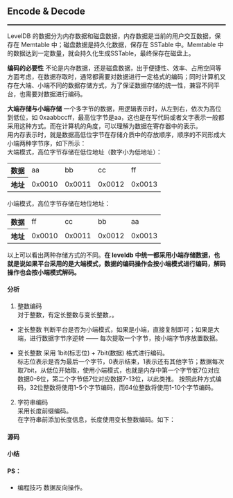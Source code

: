 ## Encode & Decode
<hr style="height:2px; margin-top:0;" />

LevelDB 的数据分为内存数据和磁盘数据，内存数据是当前的用户交互数据，保存在 Memtable 中；磁盘数据是持久化数据，保存在 SSTable 中。Memtable 中的数据达到一定数量，就会持久化生成SSTable，最终保存在磁盘上。    

<b>编码的必要性</b>
不论是内存数据，还是磁盘数据，出于便捷性、效率、占用空间等方面考虑，在数据存取时，通常都需要对数据进行一定格式的编码；同时计算机又存在大端、小端不同的数据存储方式，为了保证数据存储的统一性，兼容不同平台，也需要对数据进行编码。

<b>大端存储与小端存储</b>
一个多字节的数据，用逻辑表示时，从左到右，依次为高位到低位，如 0xaabbccff，最高位字节是aa，这也是在写代码或者文字表示一般都采用这种方式。而在计算机的角度，可以理解为数据在寄存器中的表示。  
用内存表示时，就是数据高低位字节在存储介质中的存放顺序，顺序的不同形成大小端两种字节序，如下所示：  
大端模式，高位字节存储在低位地址（数字小为低地址）：
<table>
<tr>
    <th>数据</th>
    <td>aa</td>
    <td>bb</td>
    <td>cc</td>
    <td>ff</td>
</tr>
<tr>
    <th>地址</th>
    <td>0x0010</td>
    <td>0x0011</td>
    <td>0x0012</td>
    <td>0x0013</td>
</tr>
</table>
小端模式，高位字节存储在地位地址：
<table>
<tr>
    <th>数据</th>
    <td>ff</td>
    <td>cc</td>
    <td>bb</td>
    <td>aa</td>
</tr>
<tr>
    <th>地址</th>
    <td>0x0010</td>
    <td>0x0011</td>
    <td>0x0012</td>
    <td>0x0013</td>
</tr>
</table>
    以上可以看出两种存储方式的不同。<b>在 leveldb 中统一都采用小端存储数据，也就是说如果平台采用的是大端模式，数据的编码操作会按小端模式进行编码，解码操作也会按小端模式解码。</b>

#### 分析

1. 整数编码   
对于整数，有定长整数与变长整数，。
- 定长整数
判断平台是否为小端模式，如果是小端，直接复制即可；如果是大端，进行数据字节序逆转 —— 每次提取一个字节，按小端字节序放置数据。

- 变长整数
采用 1bit(标志位) + 7bit(数据) 格式进行编码。   
标志位表示是否为最后一个字节，0表示结束，1表示还有其他字节；数据每次取7bit，从低位开始取，使用小端模式，也就是内存中第一个字节低7位对应数据0-6位，第二个字节低7位对应数据7-13位，以此类推。
按照此种方式编码，32位整数将使用1-5个字节编码，而64位整数将使用1-10个字节编码。

2. 字符串编码   
采用长度前缀编码。     
在字符串前添加长度信息，长度使用变长整数编码。如下：

#### 源码

#### 小结


#### PS：
- 编程技巧
  数据反向操作。